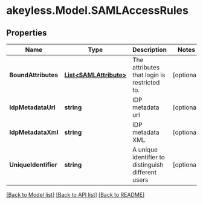 # akeyless.Model.SAMLAccessRules
## Properties

Name | Type | Description | Notes
------------ | ------------- | ------------- | -------------
**BoundAttributes** | [**List&lt;SAMLAttribute&gt;**](SAMLAttribute.md) | The attributes that login is restricted to. | [optional] 
**IdpMetadataUrl** | **string** | IDP metadata url | [optional] 
**IdpMetadataXml** | **string** | IDP metadata XML | [optional] 
**UniqueIdentifier** | **string** | A unique identifier to distinguish different users | [optional] 

[[Back to Model list]](../README.md#documentation-for-models) [[Back to API list]](../README.md#documentation-for-api-endpoints) [[Back to README]](../README.md)

